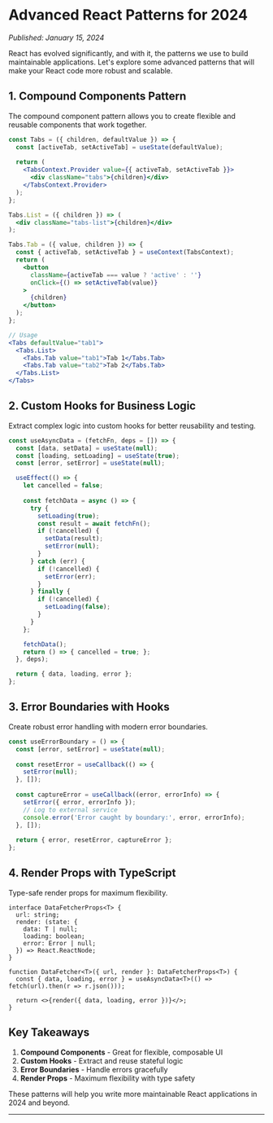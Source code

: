 # Advanced React Patterns for 2024

*Published: January 15, 2024*

React has evolved significantly, and with it, the patterns we use to build maintainable applications. Let's explore some advanced patterns that will make your React code more robust and scalable.

## 1. Compound Components Pattern

The compound component pattern allows you to create flexible and reusable components that work together.

```jsx
const Tabs = ({ children, defaultValue }) => {
  const [activeTab, setActiveTab] = useState(defaultValue);
  
  return (
    <TabsContext.Provider value={{ activeTab, setActiveTab }}>
      <div className="tabs">{children}</div>
    </TabsContext.Provider>
  );
};

Tabs.List = ({ children }) => (
  <div className="tabs-list">{children}</div>
);

Tabs.Tab = ({ value, children }) => {
  const { activeTab, setActiveTab } = useContext(TabsContext);
  return (
    <button 
      className={activeTab === value ? 'active' : ''}
      onClick={() => setActiveTab(value)}
    >
      {children}
    </button>
  );
};

// Usage
<Tabs defaultValue="tab1">
  <Tabs.List>
    <Tabs.Tab value="tab1">Tab 1</Tabs.Tab>
    <Tabs.Tab value="tab2">Tab 2</Tabs.Tab>
  </Tabs.List>
</Tabs>
```

## 2. Custom Hooks for Business Logic

Extract complex logic into custom hooks for better reusability and testing.

```jsx
const useAsyncData = (fetchFn, deps = []) => {
  const [data, setData] = useState(null);
  const [loading, setLoading] = useState(true);
  const [error, setError] = useState(null);

  useEffect(() => {
    let cancelled = false;
    
    const fetchData = async () => {
      try {
        setLoading(true);
        const result = await fetchFn();
        if (!cancelled) {
          setData(result);
          setError(null);
        }
      } catch (err) {
        if (!cancelled) {
          setError(err);
        }
      } finally {
        if (!cancelled) {
          setLoading(false);
        }
      }
    };

    fetchData();
    return () => { cancelled = true; };
  }, deps);

  return { data, loading, error };
};
```

## 3. Error Boundaries with Hooks

Create robust error handling with modern error boundaries.

```jsx
const useErrorBoundary = () => {
  const [error, setError] = useState(null);
  
  const resetError = useCallback(() => {
    setError(null);
  }, []);
  
  const captureError = useCallback((error, errorInfo) => {
    setError({ error, errorInfo });
    // Log to external service
    console.error('Error caught by boundary:', error, errorInfo);
  }, []);
  
  return { error, resetError, captureError };
};
```

## 4. Render Props with TypeScript

Type-safe render props for maximum flexibility.

```tsx
interface DataFetcherProps<T> {
  url: string;
  render: (state: {
    data: T | null;
    loading: boolean;
    error: Error | null;
  }) => React.ReactNode;
}

function DataFetcher<T>({ url, render }: DataFetcherProps<T>) {
  const { data, loading, error } = useAsyncData<T>(() => fetch(url).then(r => r.json()));
  
  return <>{render({ data, loading, error })}</>;
}
```

## Key Takeaways

1. **Compound Components** - Great for flexible, composable UI
2. **Custom Hooks** - Extract and reuse stateful logic
3. **Error Boundaries** - Handle errors gracefully
4. **Render Props** - Maximum flexibility with type safety

These patterns will help you write more maintainable React applications in 2024 and beyond.

---
